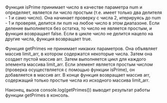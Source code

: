 Функция isPrime принимает число в качестве параметра num и определяет, является ли число простым (т.е. имеет только два делителя - 1 и само число). Она начинает проверку с числа 2, итерируясь до num - 1 и проверяя, делится ли num на любое число в этом диапазоне. Если деление выполняется без остатка, то число не является простым, и функция возвращает false. Если в цикле число не делится нацело на другие числа, функция возвращает true.

Функция getPrimes не принимает никаких параметров. Она объявляет массив limit_arr, в котором содержатся некоторые числа. Затем она создает пустой массив arr. Затем выполняется цикл для каждого элемента массива limit_arr. Если элемент является простым числом (проверка осуществляется с помощью функции isPrime), он добавляется в массив arr. В конце функция возвращает массив arr, содержащий только простые числа из исходного массива limit_arr.

Наконец, вызов console.log(getPrimes()) выводит результат работы функции getPrimes в консоль.